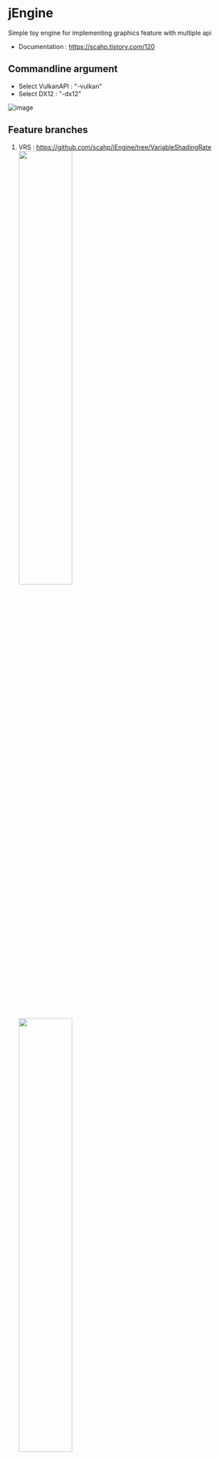 # jEngine

Simple toy engine for implementing graphics feature with multiple api
 - Documentation : https://scahp.tistory.com/120

## Commandline argument

 - Select VulkanAPI : "-vulkan"
 - Select DX12 : "-dx12"

![image](https://github.com/scahp/jEngine/assets/6734453/bfa2b5e8-cc57-4071-883d-057477394c65)


## Feature branches

1. VRS : https://github.com/scahp/jEngine/tree/VariableShadingRate \
<img src="https://user-images.githubusercontent.com/6734453/192326454-b2be9f56-4b50-48fb-b837-1e16a5041d0c.png" width="50%"></img>
<img src="https://user-images.githubusercontent.com/6734453/192326593-1a5900b4-24d0-4b4c-991f-e58499ee8619.png" width="50%"></img> 

2. WaveIntrincs : https://github.com/scahp/jEngine/tree/WaveIntrinsics \
<img src="https://user-images.githubusercontent.com/6734453/192326936-0780c3d8-8492-409a-b4e0-34bd11125eb9.png" width="90%"></img> 

3. PBR IBL : https://github.com/scahp/jEngine/tree/PBR_IBL \
<img src="https://github.com/scahp/jEngine/assets/6734453/e080e1f0-38be-4d4b-8690-3ef17dc42a31" width="90%"></img> 

4. RaytracingOneWeekend with DXR, VkRaytracing : https://github.com/scahp/jEngine/tree/RaytracingOneWeekend \
<img src="https://github.com/scahp/jEngine/assets/6734453/393de8fe-7c50-4c33-b56a-14c572c49212" width="90%"></img> 

5. RTAO(Raytraced Ambient Occlusion) : https://github.com/scahp/jEngine/tree/RTAO \
<img src="https://github.com/scahp/jEngine/assets/6734453/bac6820a-782e-4925-9e23-9f7e3ed1e37b" width="90%"></img>

5. AsyncCompute : https://github.com/scahp/jEngine/tree/AsyncCompute \
<img src="https://github.com/scahp/jEngine/assets/6734453/f52d103b-cc2d-4673-9baf-354606ec9a36" width="90%"></img>


<br/><br/>

## Third party libraries
1. ImGUI : https://github.com/ocornut/imgui
2. assimp : https://github.com/assimp/assimp
3. cityhash : https://github.com/google/cityhash
4. DirectXTex : https://github.com/microsoft/DirectXTex
5. GLFW : https://www.glfw.org/
6. loadpng : https://github.com/lvandeve/lodepng
7. robin-hood-hashing : https://github.com/martinus/robin-hood-hashing
8. glslang : https://github.com/KhronosGroup/glslang
9. ShaderConductor : https://github.com/microsoft/ShaderConductor
10. DXC : https://github.com/microsoft/DirectXShaderCompiler
11. stb : https://github.com/nothings/stb
12. WinPixEventRuntime : https://devblogs.microsoft.com/pix/winpixeventruntime/
13. xxHash : https://github.com/Cyan4973/xxHash

